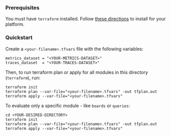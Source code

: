 ### Prerequisites
You must have `terraform` installed. Follow [these directions](https://learn.hashicorp.com/tutorials/terraform/install-cli) to install for your platform.

### Quickstart
Create a `<your-filename>.tfvars` file with the following variables:

```
metrics_dataset = "<YOUR-METRICS-DATASET>"
traces_dataset  = "<YOUR-TRACES-DATASET>"
```

Then, to run terraform plan or apply for all modules in this directory (`terraform`), run:

```
terraform init
terraform plan --var-file="<your-filename>.tfvars" -out tfplan.out
terraform apply --var-file="<your-filename>.tfvars"
```


To evaluate only a specific module - like `boards` or `queries`:

```
cd <YOUR-DESIRED-DIRECTORY>
terraform init
terraform plan --var-file="<your-filename>.tfvars" -out tfplan.out
terraform apply --var-file="<your-filename>.tfvars"
```
